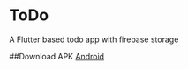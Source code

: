 # ToDo
A Flutter based todo app with firebase storage

##Download APK
[Android](https://github.com/shashank-sj/ToDo/blob/master/app.apk)
